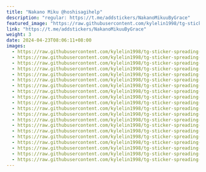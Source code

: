 ```yaml
---
title: "Nakano Miku @hoshisagihelp"
description: "regular: https://t.me/addstickers/NakanoMikuuByGrace"
featured_image: "https://raw.githubusercontent.com/kylelin1998/tg-sticker-spreading-worldwide-images/main/img/daf393a4-bdf4-420a-bb5a-0e14aca041d4.jpg"
link: "https://t.me/addstickers/NakanoMikuuByGrace"
weight: 3
date: 2024-04-23T08:06:11+08:00
images:
  - https://raw.githubusercontent.com/kylelin1998/tg-sticker-spreading-worldwide-images/main/img/daf393a4-bdf4-420a-bb5a-0e14aca041d4.jpg
  - https://raw.githubusercontent.com/kylelin1998/tg-sticker-spreading-worldwide-images/main/img/c31c1f15-a9d8-4871-bced-67f986a18020.jpg
  - https://raw.githubusercontent.com/kylelin1998/tg-sticker-spreading-worldwide-images/main/img/6a87e2c8-52ed-4008-8e4c-58a570a7ad5d.jpg
  - https://raw.githubusercontent.com/kylelin1998/tg-sticker-spreading-worldwide-images/main/img/80aef6c9-424e-4763-a233-01f3107473d9.jpg
  - https://raw.githubusercontent.com/kylelin1998/tg-sticker-spreading-worldwide-images/main/img/d0a8b328-d446-46a3-ad22-84a96316f592.jpg
  - https://raw.githubusercontent.com/kylelin1998/tg-sticker-spreading-worldwide-images/main/img/620dc8bc-49e7-4e33-9da0-3e9cb342fa7c.jpg
  - https://raw.githubusercontent.com/kylelin1998/tg-sticker-spreading-worldwide-images/main/img/5793d7e9-0362-4e16-a651-466503b7cc27.jpg
  - https://raw.githubusercontent.com/kylelin1998/tg-sticker-spreading-worldwide-images/main/img/a954e9be-7ba7-47e4-b0b3-727f99589c8a.jpg
  - https://raw.githubusercontent.com/kylelin1998/tg-sticker-spreading-worldwide-images/main/img/92b80a30-1c95-47c3-87a7-b7434cc166c6.jpg
  - https://raw.githubusercontent.com/kylelin1998/tg-sticker-spreading-worldwide-images/main/img/1fb5bf6b-4217-40d2-8d37-2c1d0ffe8ef9.jpg
  - https://raw.githubusercontent.com/kylelin1998/tg-sticker-spreading-worldwide-images/main/img/bff1db37-d168-42af-a727-0b3db8bd24bf.jpg
  - https://raw.githubusercontent.com/kylelin1998/tg-sticker-spreading-worldwide-images/main/img/371594cd-8ad6-43ab-b952-be33b6e49d82.jpg
  - https://raw.githubusercontent.com/kylelin1998/tg-sticker-spreading-worldwide-images/main/img/d7800eee-2b20-4fb4-bf71-881b7d8997ed.jpg
  - https://raw.githubusercontent.com/kylelin1998/tg-sticker-spreading-worldwide-images/main/img/03ab63b7-ebb5-4425-8d19-5fb240e8ea82.jpg
  - https://raw.githubusercontent.com/kylelin1998/tg-sticker-spreading-worldwide-images/main/img/7a9e7b5d-e310-4cf9-96bb-8eab2a749af1.jpg
  - https://raw.githubusercontent.com/kylelin1998/tg-sticker-spreading-worldwide-images/main/img/23412fe4-a5c6-4422-bb8b-81f7436ac5e2.jpg
  - https://raw.githubusercontent.com/kylelin1998/tg-sticker-spreading-worldwide-images/main/img/6b78d661-bc9b-4d12-9322-ee4f381e7582.jpg
  - https://raw.githubusercontent.com/kylelin1998/tg-sticker-spreading-worldwide-images/main/img/09c6cb69-b9a9-49c9-b769-3baddd61a285.jpg
  - https://raw.githubusercontent.com/kylelin1998/tg-sticker-spreading-worldwide-images/main/img/c961cbdf-bb0a-41dd-b5fe-d7604ce65988.jpg
  - https://raw.githubusercontent.com/kylelin1998/tg-sticker-spreading-worldwide-images/main/img/e43e1b81-fff3-4a01-b31e-6f9223e26b03.jpg
---
```

